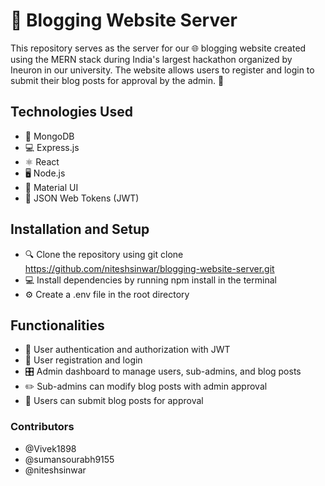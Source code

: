 # 📝 Blogging Website Server
This repository serves as the server for our 🌐 blogging website created using the MERN stack during India's largest hackathon organized by Ineuron in our university. The website allows users to register and login to submit their blog posts for approval by the admin. 🚀

## Technologies Used
- 💾 MongoDB
- 💻 Express.js
- ⚛️ React
- 🖥️ Node.js
- 💄 Material UI
- 🔐 JSON Web Tokens (JWT)

## Installation and Setup
- 🔍 Clone the repository using git clone https://github.com/niteshsinwar/blogging-website-server.git
- 💻 Install dependencies by running npm install in the terminal
- ⚙️ Create a .env file in the root directory 
## Functionalities
- 🚪 User authentication and authorization with JWT
- 👥 User registration and login
- 🎛️ Admin dashboard to manage users, sub-admins, and blog posts
- ✏️ Sub-admins can modify blog posts with admin approval
- 📝 Users can submit blog posts for approval

### Contributors
- @Vivek1898
- @sumansourabh9155
- @niteshsinwar

